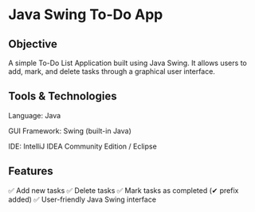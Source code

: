 # Java Swing To-Do App
## Objective

A simple To-Do List Application built using Java Swing.
It allows users to add, mark, and delete tasks through a graphical user interface.

## Tools & Technologies

Language: Java

GUI Framework: Swing (built-in Java)

IDE: IntelliJ IDEA Community Edition / Eclipse

## Features

✅ Add new tasks
✅ Delete tasks
✅ Mark tasks as completed (✔ prefix added)
✅ User-friendly Java Swing interface